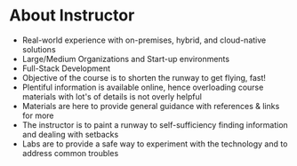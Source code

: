 # About Instructor

* Real-world experience with on-premises, hybrid, and cloud-native solutions
* Large/Medium Organizations and Start-up environments
* Full-Stack Development
* Objective of the course is to shorten the runway to get flying, fast!
* Plentiful information is available online, hence overloading course materials with lot's of details is not overly helpful
* Materials are here to provide general guidance with references & links for more
* The instructor is to paint a runway to self-sufficiency finding information and dealing with setbacks
* Labs are to provide a safe way to experiment with the technology and to address common troubles



